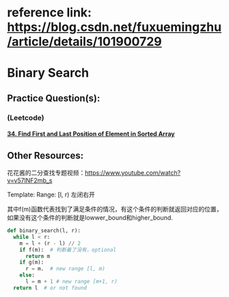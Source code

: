 # reference link: https://blog.csdn.net/fuxuemingzhu/article/details/101900729

# Binary Search

## Practice Question(s): 
### (Leetcode) 
#### [34. Find First and Last Position of Element in Sorted Array](https://leetcode.com/problems/find-first-and-last-position-of-element-in-sorted-array/)

## Other Resources:
花花酱的二分查找专题视频：https://www.youtube.com/watch?v=v57lNF2mb_s

Template:
Range: [l, r) 左闭右开

其中f(m)函数代表找到了满足条件的情况，有这个条件的判断就返回对应的位置，如果没有这个条件的判断就是lowwer_bound和higher_bound.

```python
def binary_search(l, r):
  while l < r:
    m = l + (r - l) // 2
    if f(m):  # 判断着了没有，optional
      return m
    if g(m):
      r = m.  # new range [l, m)
    else:
      l = m + 1 # new range [m+1, r)
  return l  # or not found
  ```
  
  




